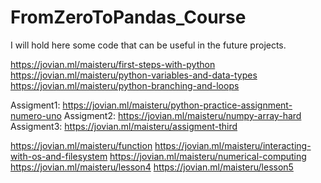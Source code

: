 # FromZeroToPandas_Course
I will hold here some code that can be useful in the future projects.

https://jovian.ml/maisteru/first-steps-with-python
https://jovian.ml/maisteru/python-variables-and-data-types
https://jovian.ml/maisteru/python-branching-and-loops

Assigment1: https://jovian.ml/maisteru/python-practice-assignment-numero-uno
Assigment2: https://jovian.ml/maisteru/numpy-array-hard
Assigment3: https://jovian.ml/maisteru/assigment-third

https://jovian.ml/maisteru/function
https://jovian.ml/maisteru/interacting-with-os-and-filesystem
https://jovian.ml/maisteru/numerical-computing
https://jovian.ml/maisteru/lesson4
https://jovian.ml/maisteru/lesson5
